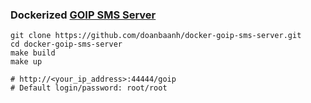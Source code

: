 ### Dockerized [GOIP SMS Server](http://en.dbltek.com/Software-Download.html)

```
git clone https://github.com/doanbaanh/docker-goip-sms-server.git
cd docker-goip-sms-server
make build
make up

# http://<your_ip_address>:44444/goip  
# Default login/password: root/root
```
